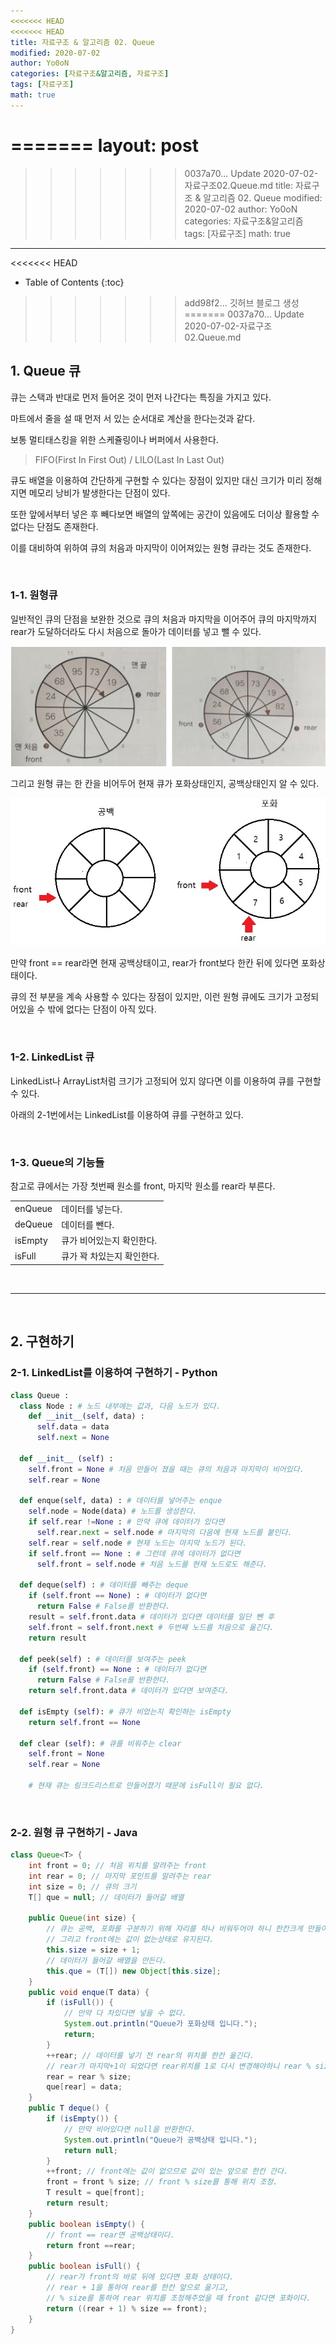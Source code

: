 ```yaml
---
<<<<<<< HEAD
<<<<<<< HEAD
title: 자료구조 & 알고리즘 02. Queue
modified: 2020-07-02
author: Yo0oN
categories: [자료구조&알고리즘, 자료구조]
tags: [자료구조]
math: true
---
```


=======
layout: post
=======
>>>>>>> 0037a70... Update 2020-07-02-자료구조02.Queue.md
title: 자료구조 & 알고리즘 02. Queue
modified: 2020-07-02
author: Yo0oN
categories: 자료구조&알고리즘
tags: [자료구조]
math: true
---

<<<<<<< HEAD
* Table of Contents
{:toc}

>>>>>>> add98f2... 깃허브 블로그 생성
=======
>>>>>>> 0037a70... Update 2020-07-02-자료구조02.Queue.md
## 1. Queue 큐

큐는 스택과 반대로 먼저 들어온 것이 먼저 나간다는 특징을 가지고 있다.

마트에서 줄을 설 때 먼저 서 있는 순서대로 계산을 한다는것과 같다.

보통 멀티태스킹을 위한 스케쥴링이나 버퍼에서 사용한다.

> FIFO(First In First Out) / LILO(Last In Last Out)

큐도 배열을 이용하여 간단하게 구현할 수 있다는 장점이 있지만 대신 크기가 미리 정해지면 메모리 낭비가 발생한다는 단점이 있다.

또한 앞에서부터 넣은 후 빼다보면 배열의 앞쪽에는 공간이 있음에도 더이상 활용할 수 없다는 단점도 존재한다.

이를 대비하여 위하여 큐의 처음과 마지막이 이어져있는 원형 큐라는 것도 존재한다.

<br>

### 1-1. 원형큐

일반적인 큐의 단점을 보완한 것으로 큐의 처음과 마지막을 이어주어 큐의 마지막까지 rear가 도달하더라도 다시 처음으로 돌아가 데이터를 넣고 뺄 수 있다.

![원형큐](/images/posts/DataStructure/02.Queue/01.png "DoIt알고리즘 원형 큐")

그리고 원형 큐는 한 칸을 비어두어 현재 큐가 포화상태인지, 공백상태인지 알 수 있다.

![원형큐의 공백, 포화](/images/posts/DataStructure/02.Queue/02.jpg "원형 큐의 공백, 포화")

만약 front == rear라면 현재 공백상태이고, rear가 front보다 한칸 뒤에 있다면 포화상태이다.

큐의 전 부분을 계속 사용할 수 있다는 장점이 있지만, 이런 원형 큐에도 크기가 고정되어있을 수 밖에 없다는 단점이 아직 있다.

<br>

### 1-2. LinkedList 큐

LinkedList나 ArrayList처럼 크기가 고정되어 있지 않다면 이를 이용하여 큐를 구현할 수 있다.

아래의 2-1번에서는 LinkedList를 이용하여 큐를 구현하고 있다.

<br>

### 1-3. Queue의 기능들

참고로 큐에서는 가장 첫번째 원소를 front, 마지막 원소를 rear라 부른다.

<table>
  <tr>
    <td>enQueue</td>
    <td>데이터를 넣는다.</td>
  </tr>
    <tr>
    <td>deQueue</td>
    <td>데이터를 뺀다.</td>
  </tr>
    <tr>
    <td>isEmpty</td>
    <td>큐가 비어있는지 확인한다.</td>
  </tr>
    <tr>
    <td>isFull</td>
    <td>큐가 꽉 차있는지 확인한다.</td>
  </tr>
</table>

<br>

<hr>

<br>

## 2. 구현하기

### 2-1. LinkedList를 이용하여 구현하기 - Python

```python
class Queue :
  class Node : # 노드 내부에는 값과, 다음 노드가 있다.
    def __init__(self, data) :
      self.data = data
      self.next = None
      
  def __init__ (self) :
    self.front = None # 처음 만들어 졌을 때는 큐의 처음과 마지막이 비어있다.
    self.rear = None

  def enque(self, data) : # 데이터를 넣어주는 enque
    self.node = Node(data) # 노드를 생성한다.
    if self.rear !=None : # 만약 큐에 데이터가 있다면
      self.rear.next = self.node # 마지막의 다음에 현재 노드를 붙인다.
    self.rear = self.node # 현재 노드는 마지막 노드가 된다.
    if self.front == None : # 그런데 큐에 데이터가 없다면
      self.front = self.node # 처음 노드를 현재 노드로도 해준다.
    
  def deque(self) : # 데이터를 빼주는 deque
    if (self.front == None) : # 데이터가 없다면
      return False # False를 반환한다.
    result = self.front.data # 데이터가 있다면 데이터를 일단 뺀 후
    self.front = self.front.next # 두번째 노드를 처음으로 옮긴다.
    return result

  def peek(self) : # 데이터를 보여주는 peek
    if (self.front) == None : # 데이터가 없다면
      return False # False를 반환한다.
    return self.front.data # 데이터가 있다면 보여준다.
 
  def isEmpty (self): # 큐가 비었는지 확인하는 isEmpty
    return self.front == None

  def clear (self): # 큐를 비워주는 clear
    self.front = None
    self.rear = None

    # 현재 큐는 링크드리스트로 만들어졌기 때문에 isFull이 필요 없다.
```

<br>

### 2-2. 원형 큐 구현하기 - Java

```java
class Queue<T> {
	int front = 0; // 처음 위치를 알려주는 front
	int rear = 0; // 마지막 포인트를 알려주는 rear
	int size = 0; // 큐의 크기
	T[] que = null; // 데이터가 들어갈 배열
	
	public Queue(int size) {
		// 큐는 공백, 포화를 구분하기 위해 자리를 하나 비워두어야 하니 한칸크게 만들어주자.
		// 그리고 front에는 값이 없는상태로 유지된다.
		this.size = size + 1; 
		// 데이터가 들어갈 배열을 만든다.
		this.que = (T[]) new Object[this.size];
	}
	public void enque(T data) {
		if (isFull()) {
			// 만약 다 차있다면 넣을 수 없다.
			System.out.println("Queue가 포화상태 입니다.");
			return;
		}
		++rear; // 데이터를 넣기 전 rear의 위치를 한칸 옮긴다.
		// rear가 마지막+1이 되었다면 rear위치를 1로 다시 변경해야하니 rear % size를 통하여 변경한다.
		rear = rear % size;
		que[rear] = data;
	}
	public T deque() {
		if (isEmpty()) {
			// 만약 비어있다면 null을 반환한다.
			System.out.println("Queue가 공백상태 입니다.");
			return null;
		}
		++front; // front에는 값이 없으므로 값이 있는 앞으로 한칸 간다. 
		front = front % size; // front % size를 통해 위치 조정.
		T result = que[front];
		return result;
	}
	public boolean isEmpty() {
		// front == rear면 공백상태이다.
		return front ==rear;
	}
	public boolean isFull() {
		// rear가 front의 바로 뒤에 있다면 포화 상태이다.
		// rear + 1을 통하여 rear를 한칸 앞으로 옮기고,
		// % size를 통하여 rear 위치를 조정해주었을 때 front 같다면 포화이다.
		return ((rear + 1) % size == front);
	}
}
```
